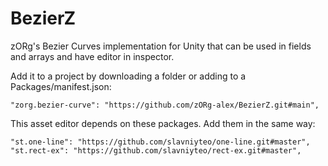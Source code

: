 # BezierZ
zORg's Bezier Curves implementation for Unity that can be used in fields and arrays and have editor in inspector.

Add it to a project by downloading a folder or adding to a Packages/manifest.json:
```
"zorg.bezier-curve": "https://github.com/zORg-alex/BezierZ.git#main",
```
This asset editor depends on these packages. Add them in the same way:
```
"st.one-line": "https://github.com/slavniyteo/one-line.git#master",
"st.rect-ex": "https://github.com/slavniyteo/rect-ex.git#master",
```
